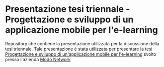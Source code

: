 # Presentazione tesi triennale - Progettazione e sviluppo di un applicazione mobile per l'e-learning
Repository che contiene la presentazione utilizzata per la discussione della tesi triennale. Tale presentazione è stata utilizzata per presentare la tesi [Progettazione e sviluppo di un'applicazione mobile per l'e-learning]() svolto presso l'azienda [Modo Network]()
